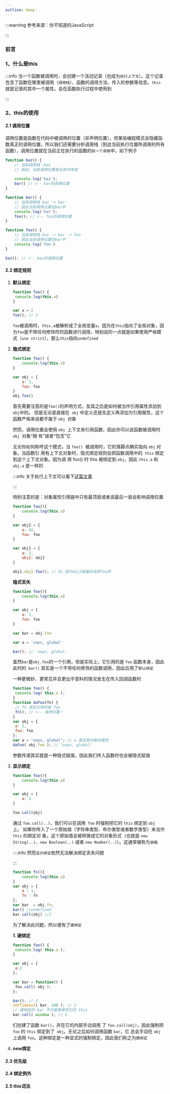 ```yaml
---
outline: deep：
---
```


:::warning 参考来源：你不知道的JavaScript

:::

### 前言

### 1、什么是this

:::info 当一个函数被调用时，会创建一个活动记录（也成为`执行上下文`）。这个记录包含了函数在哪里被调用（`调用栈`）、函数的调用方法、传入的参数等信息。`this`就是记录的其中一个属性，会在函数执行过程中使用到

:::

### 2、this的使用

#### 2.1 调用位置

调用位置是函数在代码中被调用的位置（非声明位置），但某些编程模式会隐藏函数真正的调用位置，所以我们还需要分析调用栈（到达当前执行位置所调用的所有函数），调用位置就在当前正在执行的函数的`前一个调用`中，如下例子

```javascript
function baz() {
    // 当前调用栈：baz
    // 因此，当前调用位置是全局作用域
    
    console.log('baz');
    bar() // <-- bar的调用位置
}

function bar() {
    // 当前调用栈 baz -> bar
    // 因此当前调用位置在baz中
    console.log('bar');
    foo(); // <-- foo的调用位置
}

function foo() {
    // 当前调用栈 baz -> bar -> foo
    // 因此当前调用位置在bar中
    console.log('foo')
}

baz(); // <-- baz的调用位置
```

#### 2.2 绑定规则

1. **默认绑定**

   ```javascript
   function foo() {
   	console.log(this.a)
   }
   
   var a = 2
   foo(); // 2
   ```

   `foo`被调用时，`this.a`被解析成了全局变量`a`，因为在`this`指向了全局对象，因为`foo`是不带任何修饰符的函数进行调用，特别说的一点就是如果使用严格模式（`use strict`），那么`this`指向`undefined`

   

2. **隐式绑定**

   ```javascript
   function foo() {
       console.log(this.a)
   }
   
   var obj = {
       a: 2,
       foo: foo
   }
   obj.foo()
   ```

   首先需要注意的是` foo() `的声明方式，及其之后是如何被当作引用属性添加到` obj `中的。 但是无论是直接在` obj` 中定义还是先定义再添加为引用属性，这个函数严格来说都不属于 `obj `对象

   然而，调用位置会使用 `obj `上下文来引用函数，因此你可以说函数被调用时 `obj `对象“拥 有”或者“包含”它

   无论你如何称呼这个模式，当 `foo() `被调用时，它的落脚点确实指向 `obj` 对象。当函数引 用有上下文对象时，隐式绑定规则会把函数调用中的` this` 绑定到这个上下文对象。因为调 用 foo() 时 this 被绑定到 `obj`，因此 `this.a` 和 `obj.a` 是一样的

   :::info 关于执行上下文可以看下[这篇文章](https://juejin.cn/post/6844903474027560968)

   :::

   特别注意的是：对象属性引用链中只有最顶层或者说最后一层会影响调用位置

   ```javascript
   function foo(){
       console.log(this.a)
   }
   
   var obj2 = {
       a: 42,
       foo: foo
   }
   
   var obj1 = {
       a: 2,
       obj2: obj2
   }
   
   obj1.obj2.foo(); // 42 因为obj2是最后调用foo的
   ```

   **隐式丢失**

   ```javascript
   function foo(){
       console.log(this.a)
   }
   
   var obj = {
       a: 2,
       foo: foo
   }
   
   var bar = obj.foo
   
   var a = 'oops, global'
   
   bar(); // 'oops, global'
   ```

   虽然`bar`是`obj.foo`的一个引用，但是实际上，它引用的是 `foo` 函数本身，因此此时的` bar()` 其实是一个不带任何修饰的函数调用，因此应用了`默认绑定`

   一种更微妙、更常见并且更出乎意料的情况发生在传入回调函数时

   ```javascript
   function foo() {
   	console.log( this.a );
   }
   function doFoo(fn) {
   	// fn 其实引用的是 foo
   	fn(); // <-- 调用位置！
   }
   var obj = {
   	a: 2,
   	foo: foo
   };
   var a = "oops, global"; // a 是全局对象的属性
   doFoo( obj.foo ); // "oops, global"
   ```

   参数传递其实就是一种隐式赋值，因此我们传入函数时也会被隐式赋值

3. **显示绑定**

   ```javascript
   function foo(){
       console.log(this.a)
   }
   
   var obj = {
       a: 2
   }
   
   foo.call(obj)
   ```

   通过 `foo.call(..)`，我们可以在调用` foo` 时强制把它的 `this` 绑定到 `obj` 上。 如果你传入了一个原始值（字符串类型、布尔类型或者数字类型）来当作 `this` 的绑定对 象，这个原始值会被转换成它的对象形式（也就是 `new String(..)`、`new Boolean(..)` 或者 `new Number(..)`）。这通常被称为`装箱`

   ::::info 然而`显示绑定`依然无法解决绑定丢失问题

   :::

   ```javascript
   function fn(){
       console.log(this.a)
   }
   var obj = {
       a : 1,
       fn : fn
   };
   var bar  = obj.fn;
   bar() //undefined
   bar.call(obj) //1
   ```

   为了解决此问题，所以便有了`硬绑定`

   **1. 硬绑定**

   ```javascript
   function foo() {
   	console.log( this.a );
   }
   
   var obj = {
   	a:2
   };
   
   var bar = function() {
   	foo.call( obj );
   };
   
   bar(); // 2
   setTimeout( bar, 100 ); // 2
   // 硬绑定的 bar 不可能再修改它的 this
   bar.call( window ); // 2
   ```

   们创建了函数 `bar()`，并在它的内部手动调用 了 `foo.call(obj)`，因此强制把` foo` 的 `this` 绑定到了` obj`。无论之后如何调用函数 `bar`，它 总会手动在 `obj` 上调用 `foo`。这种绑定是一种显式的强制绑定，因此我们称之为`硬绑定`

4. **new绑定**

#### 2.3 优先级

#### 2.4 绑定例外

#### 2.5 this词法

